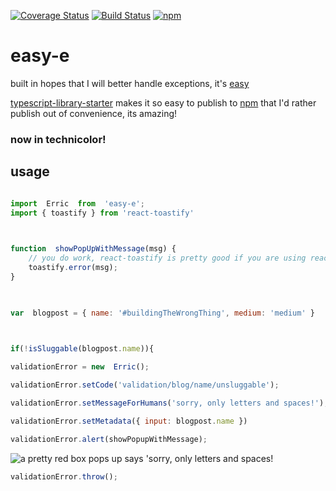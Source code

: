 [![Coverage Status](https://coveralls.io/repos/github/johnstonmatt/easy-e/badge.svg?branch=master)](https://coveralls.io/github/johnstonmatt/easy-e?branch=master)
[![Build Status](https://travis-ci.org/johnstonmatt/easy-e.svg?branch=master)](https://travis-ci.org/johnstonmatt/easy-e)
[![npm](https://img.shields.io/npm/v/easy-e.svg)](https://npmjs.com/package/easy-e)



# easy-e

built in hopes that I will better handle exceptions, it's [easy](https://johnstonmatt.github.io/easy-e)
  

[typescript-library-starter](https://github.com/alexjoverm/typescript-library-starter) makes it so easy to publish to [npm](https://npmjs.com/easy-e) that I'd rather publish out of convenience, its amazing!

### now in technicolor!

## usage

```javascript

import  Erric  from  'easy-e';
import { toastify } from 'react-toastify'

  

function  showPopUpWithMessage(msg) {
    // you do work, react-toastify is pretty good if you are using react, example:
    toastify.error(msg);
}

  

var  blogpost = { name: '#buildingTheWrongThing', medium: 'medium' }

  

if(!isSluggable(blogpost.name)){

validationError = new  Erric();

validationError.setCode('validation/blog/name/unsluggable');

validationError.setMessageForHumans('sorry, only letters and spaces!');

validationError.setMetadata({ input: blogpost.name })

validationError.alert(showPopupWithMessage);
```
![[a  pretty  red  box pops up says  'sorry, only letters and spaces!](http://serveon.site/ez.gif)](https://serveon.site/ez.gif)
```javascript
validationError.throw();
```